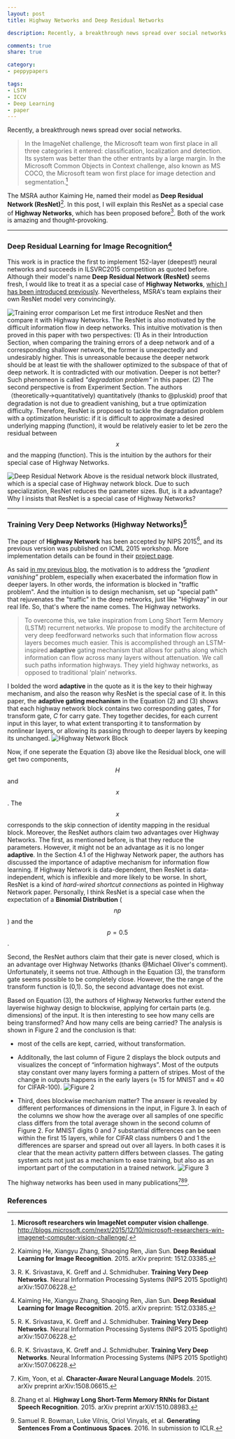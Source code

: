 ```yaml
---
layout: post
title: Highway Networks and Deep Residual Networks

description: Recently, a breakthrough news spread over social networks. In this post, I will explain this ResNet as a special case of Highway Networks, which has been proposed before. Both of the work is amazing and thought-provoking.

comments: true
share: true

category:
- peppypapers

tags:
- LSTM
- ICCV
- Deep Learning
- paper
---
```


Recently, a breakthrough news spread over social networks.

> In the ImageNet challenge, the Microsoft team won first place in all three categories it entered: classification, localization and detection. Its system was better than the other entrants by a large margin. In the Microsoft Common Objects in Context challenge, also known as MS COCO, the Microsoft team won first place for image detection and segmentation.[^1]

The MSRA author Kaiming He, named their model as **Deep Residual Network (ResNet)**[^2]. In this post, I will explain this ResNet as a special case of **Highway Networks**, which has been proposed before[^3]. Both of the work is amazing and thought-provoking.



-------------------

### Deep Residual Learning for Image Recognition[^2]

This work is in practice the first to implement 152-layer (deepest!) neural networks and succeeds in ILSVRC2015 competition as quoted before. Although their model's name **Deep Residual Network (ResNet)** seems fresh, I would like to treat it as a special case of **Highway Networks**, [which I has been introduced previously](http://yanran.li/peppypapers/2015/11/28/improving-information-flow-in-recurrent-networks.html). Nevertheless, MSRA's team explains their own ResNet model very convincingly.

![Training error comparison](/images/resnet_1.png)
Let me first introduce ResNet and then compare it with Highway Networks. The ResNet is also motivated by the difficult information flow in deep networks. This intuitive motivation is then proved in this paper with two perspectives: (1) As in their Introduction Section, when comparing the training errors of a deep network and of a corresponding shallower network, the former is unexpectedly and undesirably higher. This is unreasonable because the deeper network should be at least tie with the shallower optimized to the subspace of that of deep network. It is contradicted with our motivation. Deeper is not better? Such phenomeon is called *"degradation problem"* in this paper. (2) The second perspective is from Experiment Section. The authors （theoretically->quantitatively) quantitatively (thanks to @pluskid) proof that degradation is not due to greadient vanishing, but a true optimization difficulty. Therefore, ResNet is proposed to tackle the degradation problem with a optimization heuristic: if it is difficult to approximate a desired underlying mapping (function), it would be relatively easier to let be zero the residual between $$x$$ and the mapping (function). This is the intuition by the authors for their special case of Highway Networks.

![Deep Residual Network](/images/resnet_2.png)
Above is the residual network block illustrated, which is a special case of Highway network block. Due to such specialization, ResNet reduces the parameter sizes. But, is it a advantage? Why I insists that ResNet is a special case of Highway Networks? 

---------------------------- 

### Training Very Deep Networks (Highway Networks)[^3]

The paper of **Highway Network** has been accepted by NIPS 2015[^3], and its previous version was published  on ICML 2015 workshop. More implementation details can be found in their [project page](http://people.idsia.ch/~rupesh/very_deep_learning/).

As said [in my previous blog](http://yanran.li/peppypapers/2015/11/28/improving-information-flow-in-recurrent-networks.html), the motivation is to address the *"gradient vanishing"* problem, especially when exacerbated the information flow in deeper layers. In other words, the information is blocked in "traffic problem". And the intuition is to design mechanism, set up "special path" that rejuvenates the "traffic" in the deep networks, just like "Highway" in our real life. So, that's where the name comes. The Highway networks.

> To overcome this, we take inspiration from Long Short Term Memory (LSTM) recurrent networks. We propose to modify the architecture of very deep feedforward networks such that information flow across layers becomes much easier. This is accomplished through an LSTM-inspired **adaptive** gating mechanism that allows for paths along which information can flow across many layers without attenuation. We call such paths information highways. They yield highway networks, as opposed to traditional ‘plain’ networks.

I bolded the word **adaptive** in the quote as it is the key to their highway mechanism, and also the reason why ResNet is the special case of it. In this paper, the **adaptive gating mechanism** in the Equation (2) and (3) shows that each highway network block contains two corresponding gates, *T* for transform gate, *C* for carry gate. They together decides, for each current input in this layer, to what extent transporting it to tansformation by nonlinear layers, or allowing its passing through to deeper layers by keeping its unchanged. ![Highway Network Block](/images/resnet_3.png)

Now, if one seperate the Equation (3) above like the Residual block, one will get two components, $$H$$ and $$x$$. The $$x$$ corresponds to the skip connection of identity mapping in the residual block. Moreover, the ResNet authors claim two advantages over Highway Networks. The first, as mentioned before, is that they reduce the parameters. However, it might not be an advantage as it is no longer **adaptive**. In the Section 4.1 of the Highway Network paper, the authors has discussed the importance of adaptive mechanism for information flow learning. If Highway Network is data-dependent, then ResNet is data-independent, which is inflexible and more likely to be worse. In short, ResNet is a kind of *hard-wired shortcut connections* as pointed in Highway Network paper. Personally, I think ResNet is a special case when the expectation of a **Binomial Distribution** ($$np$$) and the $$p=0.5$$.

Second, the ResNet authors claim that their gate is never closed, which is an advantage over Highway Networks (thanks @Michael Oliver's comment). Unfortunately, it seems not true. Although in the Equation (3), the transform gate seems possible to be completely close. However, the the range of the transform function is (0,1). So, the second advantage does not exist.

Based on Equation (3), the authors of Highway Networks further extend the layerwise highway design to blockwise, applying for certain parts (e.g. dimensions) of the input. It is then interesting to see how many cells are being transformed? And how many cells are being carried? The analysis is shown in Figure 2 and the conclusion is that:

- most of the cells are kept, carried, without transformation. 

- Additonally, the last column of Figure 2 displays the block outputs and visualizes the concept of “information highways”. Most of the outputs stay constant over many layers forming a pattern of stripes. Most of the change in outputs happens in the early layers (≈ 15 for MNIST and ≈ 40 for CIFAR-100).
	![Figure 2](/images/infoflow_1.png)

-  Third, does blockwise mechanism matter? The answer is revealed by different performances of dimensions in the input, in Figure 3. In each of the columns we show how the average over all samples of one specific class differs from the total average shown in the second column of Figure 2. For MNIST digits 0 and 7 substantial differences can be seen within the first 15 layers, while for CIFAR class numbers 0 and 1 the differences are sparser and spread out over all layers. In both cases it is clear that the mean activity pattern differs between classes. The gating system acts not just as a mechanism to ease training, but also as an important part of the computation in a trained network.
	![Figure 3](/images/infoflow_2.png)

The highway networks has been used in many publications[^4][^5][^6].



### References
[^1]: **Microsoft researchers win ImageNet computer vision challenge**. http://blogs.microsoft.com/next/2015/12/10/microsoft-researchers-win-imagenet-computer-vision-challenge/.
[^2]: Kaiming He, Xiangyu Zhang, Shaoqing Ren, Jian Sun. **Deep Residual Learning for Image Recognition**. 2015. arXiv preprint: 1512.03385. 
[^3]: R. K. Srivastava, K. Greff and J. Schmidhuber. **Training Very Deep Networks**. Neural Information Processing Systems (NIPS 2015 Spotlight) arXiv:1507.06228.
[^4]: Kim, Yoon, et al. **Character-Aware Neural Language Models**. 2015. arXiv preprint arXiv:1508.06615.
[^5]: Zhang et al. **Highway Long Short-Term Memory RNNs for Distant Speech Recognition**. 2015. arXiv preprint arXiV:1510.08983.
[^6]: Samuel R. Bowman, Luke Vilnis, Oriol Vinyals, et al. **Generating Sentences From a Continuous Spaces**. 2016. In submission to ICLR.

